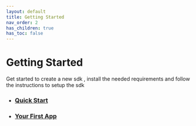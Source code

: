 ```yaml
---
layout: default
title: Getting Started
nav_order: 2
has_children: true
has_toc: false
---
```


# Getting Started
 Get started to create a new sdk , install the needed requirements and follow the instructions to setup the sdk

- ### [Quick Start](./quick-start.html)
- ###  [Your First App](./first-app.html)

